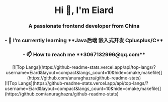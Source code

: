 <h1 align="center"> Hi 👋, I'm Eiard  </h1>
<h3 align="center"> A passionate frontend developer from China </h3>

<h3 align="center">- 🌱 I’m currently learning **Java后端 嵌入式开发 Cplusplus/C** </h3>

<h3 align="center">- 📫 How to reach me **3067132996@qq.com** </h3>

<div align="center">[![Top Langs](https://github-readme-stats.vercel.app/api/top-langs/?username=Eiard&layout=compact&langs_count=10&hide=cmake,makefile)](https://github.com/anuraghazra/github-readme-stats)
</div>
[![Top Langs](https://github-readme-stats.vercel.app/api/top-langs/?username=Eiard&layout=compact&langs_count=10&hide=cmake,makefile)](https://github.com/anuraghazra/github-readme-stats)
 
